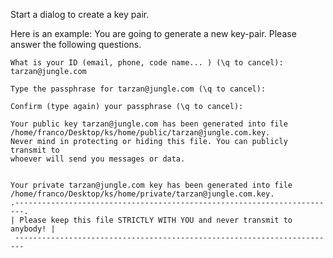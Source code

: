 Start a dialog to create a key pair.

Here is an example:
    You are going to generate a new key-pair. Please answer the following questions.
    
    What is your ID (email, phone, code name... ) (\q to cancel): tarzan@jungle.com
    
    Type the passphrase for tarzan@jungle.com (\q to cancel):
    
    Confirm (type again) your passphrase (\q to cancel):
    
    Your public key tarzan@jungle.com has been generated into file /home/franco/Desktop/ks/home/public/tarzan@jungle.com.key.
    Never mind in protecting or hiding this file. You can publicly transmit to
    whoever will send you messages or data.
    
    
    Your private tarzan@jungle.com key has been generated into file /home/franco/Desktop/ks/home/private/tarzan@jungle.com.key.
    .------------------------------------------------------------------------.
    | Please keep this file STRICTLY WITH YOU and never transmit to anybody! |
     ------------------------------------------------------------------------ 
